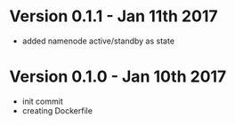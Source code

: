 # Version 0.1.1 - Jan 11th 2017
* added namenode active/standby as state

# Version 0.1.0 - Jan 10th 2017
* init commit
* creating Dockerfile
